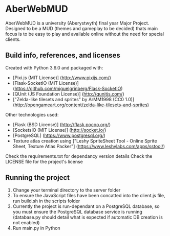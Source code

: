 # AberWebMUD
AberWebMUD is a university (Aberystwyth) final year Major Project.
Designed to be a MUD (themes and gameplay to be decided) thats main
focus is to be easy to play and available online without the need for
special clients.

## Build info, references, and licenses
Created with Python 3.6.0 and packaged with:
* [Pixi.js (MIT License)] (http://www.pixijs.com/)
* [Flask-SocketIO (MIT License)] (https://github.com/miguelgrinberg/Flask-SocketIO)
* [QUnit (JS Foundation License)] (http://qunitjs.com/)
* ["Zelda-like tilesets and sprites" by ArMM1998 (CC0 1.0)] (http://opengameart.org/content/zelda-like-tilesets-and-sprites)

Other technologies used:
* [Flask (BSD License)] (http://flask.pocoo.org/)
* [SocketsIO (MIT License)] (http://socket.io/)
* [PostgreSQL] (https://www.postgresql.org/)
* Texture atlas creation using ["Leshy SpriteSheet Tool - Online Sprite Sheet, Texture Atlas Packer"]
 (https://www.leshylabs.com/apps/sstool/)

Check the requirements.txt for dependancy version details
Check the LICENSE file for the project's license

## Running the project
1. Change your terminal directory to the server folder
2. To ensure the JavaScript files have been concatted into the client.js file, run build.sh in the scripts folder
2. Currently the project is run-dependant on a PostgreSQL database, so you must ensure the PostgreSQL database service is running (database.py should detail what is expected if automatic DB 
creation is not enabled)
3. Run main.py in Python
